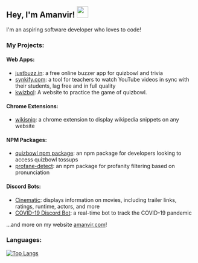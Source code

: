 ## Hey, I'm Amanvir! <img src="https://media.giphy.com/media/hvRJCLFzcasrR4ia7z/giphy.gif" width="30px">

I'm an aspiring software developer who loves to code!

### My Projects:

#### Web Apps:
- [justbuzz.in](https://www.justbuzz.in/): a free online buzzer app for quizbowl and trivia
- [synkify.com](https://www.synkify.com/): a tool for teachers to watch YouTube videos in sync with their students, lag free and in full quality
- [kwizbol](https://kwizbol.herokuapp.com): A website to practice the game of quizbowl.

#### Chrome Extensions:
- [wikisnip](https://chrome.google.com/webstore/detail/wikisnip/hkhgaagmcgamkdjibgegkdmnlkaaejpd): a chrome extension to display wikipedia snippets on any website 

#### NPM Packages:
- [quizbowl npm package](https://www.npmjs.com/package/quizbowl): an npm package for developers looking to access quizbowl tossups
- [profane-detect](https://www.npmjs.com/package/profane-detect): an npm package for profanity filtering based on pronunciation

#### Discord Bots:
- [Cinematic](https://github.com/amanvirparhar/cinematic): displays information on movies, including trailer links, ratings, runtime, actors, and more
- [COVID-19 Discord Bot](https://github.com/amanvirparhar/covid-19-discord-bot): a real-time bot to track the COVID-19 pandemic

...and more on my website [amanvir.com](https://www.amanvir.com)!


### Languages:
[![Top Langs](https://github-readme-stats.vercel.app/api/top-langs/?username=anuraghazra&layout=compact)](https://github.com/anuraghazra/github-readme-stats)
